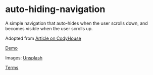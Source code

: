 # auto-hiding-navigation

A simple navigation that auto-hides when the user scrolls down, and becomes visible when the user scrolls up.

Adopted from [Article on CodyHouse](https://codyhouse.co/gem/auto-hiding-navigation)

[Demo](https://codyhouse.co/demo/auto-hiding-navigation/nav-subnav.html)

Images: [Unsplash](https://unsplash.com/)

[Terms](https://codyhouse.co/terms/)
